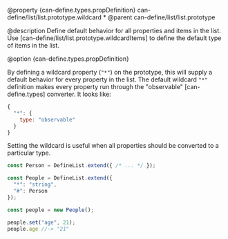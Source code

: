 @property {can-define.types.propDefinition} can-define/list/list.prototype.wildcard *
@parent can-define/list/list.prototype

@description Define default behavior for all properties and items in the list. Use
[can-define/list/list.prototype.wildcardItems] to define the default type of items in the list.

@option {can-define.types.propDefinition}

By defining a wildcard property (`"*"`) on the prototype, this will supply a
default behavior for every property in the list.  The default wildcard `"*"` definition
makes every property run through the "observable" [can-define.types] converter.
It looks like:

```javascript
{
  "*": {
    type: "observable"
  }
}
```

Setting the wildcard is useful when all properties should be converted to a particular type.

```javascript
const Person = DefineList.extend({ /* ... */ });

const People = DefineList.extend({
  "*": "string",
  "#": Person
});

const people = new People();

people.set("age", 21);
people.age //-> "21"
```
